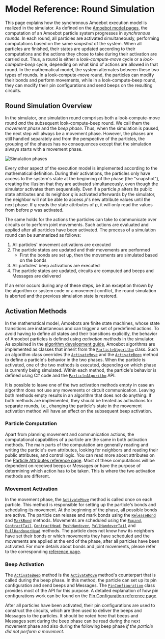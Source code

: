 # Model Reference: Round Simulation

This page explains how the synchronous Amoebot execution model is realized in the simulator.
As defined on the [Amoebot model pages](~/amoebot_model/home.md), the computation of an Amoebot particle system progresses in *synchronous rounds*.
In each round, all particles are activated simultaneously, performing computations based on the same *snapshot* of the system.
When all particles are finished, their states are updated according to their computations and the actions they chose to take during their activation are carried out.
Thus, a round is either a *look-compute-move* cycle or a *look-compute-beep* cycle, depending on what kind of actions are allowed in that round.
In the mathematical model, the system alternates between these two types of rounds.
In a look-compute-move round, the particles can modify their bonds and perform movements, while in a look-compute-beep round, they can modify their pin configurations and send beeps on the resulting circuits.



## Round Simulation Overview

In the simulator, one simulation round comprises both a look-compute-move round *and* the subsequent look-compute-beep round.
We call them the *movement phase* and the *beep phase*.
Thus, when the simulation is paused, the next step will always be a movement phase.
However, the phases are still handled separately and from the perspective of the particles, the grouping of the phases has no consequences except that the simulation always starts with a movement phase.

![Simulation phases](~/images/round_sim_phases.png "Simulation phases")

Every other aspect of the execution model is implemented according to the mathematical definition.
During their activations, the particles only have access to the system's state at the beginning of the phase (the "snapshot"), creating the illusion that they are activated simultaneously, even though the simulator activates them sequentially.
Even if a particle $p$ alters its public state attributes and its neighbor $q$ is activated afterwards by the simulator, the neighbor will not be able to access $p$'s new attribute values until the next phase.
If $q$ reads the state attributes of $p$, it will only read the values from before $p$ was activated.

The same holds for the actions the particles can take to communicate over circuits or to perform joint movements.
Such actions are evaluated and applied after all particles have been activated.
The process of a simulation round can be summarized as follows:
1. All particles' movement activations are executed
2. The particle states are updated and their movements are performed
	- First the bonds are set up, then the movements are simulated based on the bonds
3. All particles' beep activations are executed
4. The particle states are updated, circuits are computed and beeps and Messages are delivered

If an error occurs during any of these steps, be it an exception thrown by the algorithm or system code or a movement conflict, the round simulation is aborted and the previous simulation state is restored.



## Activation Methods

In the mathematical model, Amoebots are finite state machines, whose state transitions are instantaneous and can trigger a set of predefined actions.
To avoid having to define all states and their transitions explicitly, the behavior of Amoebot particles is defined using *activation methods* in the simulator.
As explained in the [algorithm development guide](~/user_guide/dev/home.md), Amoebot algorithms are implemented as classes that inherit from the [`ParticleAlgorithm`][1] class.
Such an algorithm class overrides the [`ActivateMove`][2] and the [`ActivateBeep`][3] method to define a particle's behavior in the two phases.
When the particle is activated, one of the two methods is executed, depending on which phase is currently being simulated.
Within each method, the particle's behavior is defined using C# code and the [`ParticleAlgorithm`][1] API.

It is possible to leave one of the two activation methods empty in case an algorithm does not use any movements or circuit communication.
Leaving both methods empty results in an algorithm that does not do anything.
If both methods are implemented, they should be treated as activations for separate rounds, i.e., changing the particle's state in the movement activation method will have an effect on the subsequent beep activation.


### Particle Computation

Apart from planning movement and communication actions, the computational capabilities of a particle are the same in both activation methods.
The main parts of the computation are generally reading and writing the particle's own attributes, looking for neighbors and reading their public attributes, and control logic.
You can read more about attributes on the [Particle Attributes reference page](attrs.md).
Most of these computations will be dependent on received beeps or Messages or have the purpose of determining which action has to be taken.
This is where the two activation methods are different.


### Movement Activation

In the movement phase, the [`ActivateMove`][2] method is called once on each particle.
This method is responsible for setting up the particle's bonds and scheduling its movement.
At the beginning of the phase, all possible bonds are active.
The particle can release and mark bonds using the [`ReleaseBond`][4] and [`MarkBond`][5] methods.
Movements are scheduled using the [`Expand`][6], [`ContractTail`][7], [`ContractHead`][8], [`PushHandover`][9], [`PullHandoverTail`][10] and [`PullHandoverHead`][11] methods.
The particle does not know how its neighbors have set their bonds or which movements they have scheduled and the movements are applied at the end of the phase, after all particles have been activated.
For more details about bonds and joint movements, please refer to the corresponding [reference page](bonds_jm.md).

### Beep Activation

The [`ActivateBeep`][3] method is the [`ActivateMove`][2] method's counterpart that is called during the beep phase.
In this method, the particle can set up its pin configuration and send beeps and Messages.
The [`PinConfiguration`][12] class provides most of the API for this purpose.
A detailed explanation of how pin configurations work can be found on the [Pin Configuration reference page](pin_cfgs.md).

After all particles have been activated, their pin configurations are used to construct the circuits, which are then used to deliver the beeps and Messages to the particles.
It should be noted here that beeps and Messages sent during the beep phase can be read during the next movement phase and also during the following beep phase *if the particle did not perform a movement*.



[1]: xref:AS2.Sim.ParticleAlgorithm
[2]: xref:AS2.Sim.ParticleAlgorithm.ActivateMove
[3]: xref:AS2.Sim.ParticleAlgorithm.ActivateBeep
[4]: xref:AS2.Sim.ParticleAlgorithm.ReleaseBond(AS2.Direction,System.Boolean)
[5]: xref:AS2.Sim.ParticleAlgorithm.MarkBond(AS2.Direction,System.Boolean)
[6]: xref:AS2.Sim.ParticleAlgorithm.Expand(AS2.Direction)
[7]: xref:AS2.Sim.ParticleAlgorithm.ContractTail
[8]: xref:AS2.Sim.ParticleAlgorithm.ContractHead
[9]: xref:AS2.Sim.ParticleAlgorithm.PushHandover(AS2.Direction)
[10]: xref:AS2.Sim.ParticleAlgorithm.PullHandoverTail(AS2.Direction)
[11]: xref:AS2.Sim.ParticleAlgorithm.PullHandoverHead(AS2.Direction)
[12]: xref:AS2.Sim.PinConfiguration
